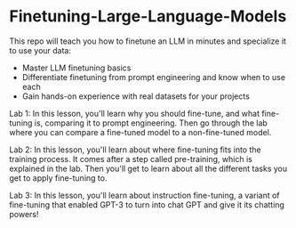 # Finetuning-Large-Language-Models
This repo will teach you how to finetune an LLM in minutes and specialize it to use your data:
- Master LLM finetuning basics
- Differentiate finetuning from prompt engineering and know when to use each
- Gain hands-on experience with real datasets for your projects

Lab 1: In this lesson, you'll learn why you should fine-tune, and what 
fine-tuning is, comparing it to prompt engineering. Then go through the lab where you can 
compare a fine-tuned model to a non-fine-tuned model. 

Lab 2: In this lesson, you'll learn about where fine-tuning fits into the training process. 
It comes after a step called pre-training, which is explained in the lab. Then you'll get to learn about all the 
different tasks you get to apply fine-tuning to.

Lab 3: In this lesson, you'll learn about instruction fine-tuning, a variant of fine-tuning that enabled GPT-3 to turn into chat GPT and give it its chatting powers!
